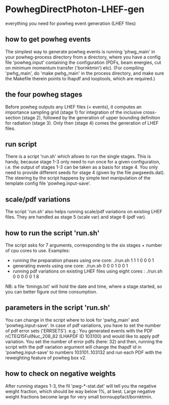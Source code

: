 # PowhegDirectPhoton-LHEF-gen
everything you need for powheg event generation (LHEF files)

## how to get powheg events ##
The simplest way to generate powheg events is running 'phwg_main' in your powheg-process directory
from a directory, where you have a config file 'powheg.input' containing the configuration (PDFs,
beam energies, cut on minimum momentum transfer ('bornktmin') etc).
(For compiling 'pwhg_main', do 'make pwhg_main' in the process directory, and make sure the Makefile
therein points to lhapdf and looptools, which are required.)

## the four powheg stages ##
Before powheg outputs any LHEF files (= events), it computes an importance sampling grid (stage 1) for
integration of the inclusive cross-section (stage 2), followed by the generation of upper bounding
definition for radiation (stage 3). Only then (stage 4) comes the generation of LHEF files.

## run script ##
There is a script 'run.sh' which allows to run the single stages. This is handy, because stage 1-3 only
need to run once for a given configuration, i.e. the output of stages 1-3 can be taken as a basis for 
stage 4. You only need to provide different seeds for stage 4 (given by the file pwgseeds.dat).
The steering by the script happens by simple text manipulation of the template config file
'powheg.input-save'.

## scale/pdf variations ##
The script 'run.sh' also helps running scale/pdf variations on existing LHEF files. They are handled
as stage 5 (scale var) and stage 6 (pdf var).

## how to run the script 'run.sh' ##
The script asks for 7 arguments, corresponding to the six stages + number of cpu cores to use. Examples:
- running the preparation phases using one core: ./run.sh 1 1 1 0 0 0 1
- generating events using one core: ./run.sh 0 0 0 1 0 0 1
- running pdf variations on existing LHEF files using eight cores : ./run.sh 0 0 0 0 0 1 8

NB: a file 'timings.txt' will hold the date and time, where a stage started, so you can better figure out
time consumption.

## parameters in the script 'run.sh' ##
You can change in the script where to look for 'pwhg_main' and 'powheg.input-save'.
In case of pdf variations, you have to set the number of pdf error sets ('ERRSETS'). e.g.:
You generated events with the PDF nCTEQ15FullNuc_208_82 (LHAPDF ID 103100) and would like to
apply pdf variation. You set the number of error pdfs (here: 32) and then, running the script with the pdf
variation argument will change the lhapdf id in 'powheg.input-save' to numbers 103101..103132 and run each
PDF with the reweighting feature of powheg box v2.

## how to check on negative weights ##
After running stages 1-3, the fil 'pwg-*-stat.dat' will tell you the negative weight fraction, which should
be way below 1%, at best. Large negative weight fractions become large for very small bornsuppfact/bornktmin.